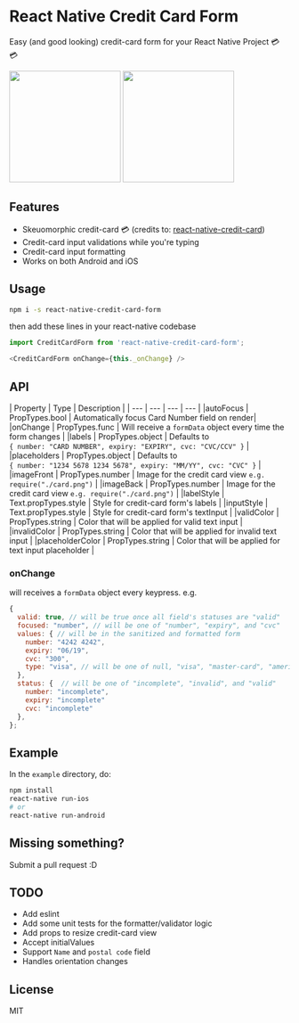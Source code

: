 
# React Native Credit Card Form
Easy (and good looking) credit-card form for your React Native Project 💳 💳

<img src="https://github.com/sbycrosz/react-native-credit-card-form/blob/master/ios.gif?raw=true" width=200/>
<img src="https://github.com/sbycrosz/react-native-credit-card-form/blob/master/android.gif?raw=true" width=200/>

## Features
* Skeuomorphic credit-card 💳 (credits to: [react-native-credit-card](https://github.com/sonnylazuardi/react-native-credit-card))
* Credit-card input validations while you're typing
* Credit-card input formatting
* Works on both Android and iOS


## Usage

```bash
npm i -s react-native-credit-card-form
```

then add these lines in your react-native codebase

```js
import CreditCardForm from 'react-native-credit-card-form';

<CreditCardForm onChange={this._onChange} />
```

## API

| Property | Type | Description |
| --- | --- | --- | --- |
|autoFocus | PropTypes.bool | Automatically focus Card Number field on render|
|onChange | PropTypes.func | Will receive a `formData` object every time the form changes |
|labels | PropTypes.object | Defaults to <br/>`{ number: "CARD NUMBER", expiry: "EXPIRY", cvc: "CVC/CCV" }` |
|placeholders | PropTypes.object | Defaults to <br/>`{ number: "1234 5678 1234 5678", expiry: "MM/YY", cvc: "CVC" }` |
|imageFront | PropTypes.number | Image for the credit card view `e.g. require("./card.png")` |
|imageBack | PropTypes.number | Image for the credit card view `e.g. require("./card.png")` |
|labelStyle | Text.propTypes.style | Style for credit-card form's labels |
|inputStyle | Text.propTypes.style | Style for credit-card form's textInput |
|validColor | PropTypes.string | Color that will be applied for valid text input |
|invalidColor | PropTypes.string | Color that will be applied for invalid text input |
|placeholderColor | PropTypes.string | Color that will be applied for text input placeholder |

### onChange
will receives a `formData` object every keypress. e.g.

```js
{
  valid: true, // will be true once all field's statuses are "valid"
  focused: "number", // will be one of "number", "expiry", and "cvc"
  values: { // will be in the sanitized and formatted form
  	number: "4242 4242",
  	expiry: "06/19",
  	cvc: "300",
  	type: "visa", // will be one of null, "visa", "master-card", "american-express", "diners-club", "discover", "jcb", "unionpay", "maestro"
  },
  status: {  // will be one of "incomplete", "invalid", and "valid"
	number: "incomplete",
	expiry: "incomplete"
	cvc: "incomplete"
  },
};
```



## Example

In the `example` directory, do:

```bash
npm install
react-native run-ios
# or
react-native run-android
```

## Missing something?
Submit a pull request :D

## TODO
* Add eslint
* Add some unit tests for the formatter/validator logic
* Add props to resize credit-card view
* Accept initialValues
* Support `Name` and `postal code` field
* Handles orientation changes


## License
MIT
